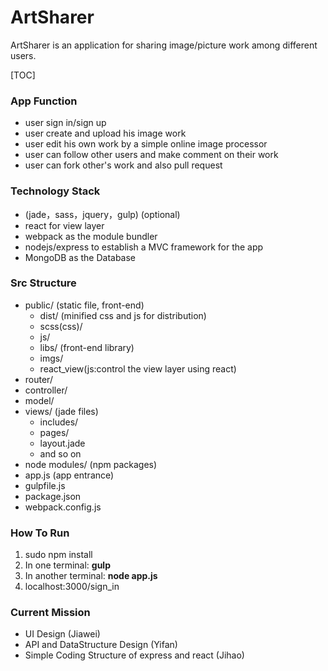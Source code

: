 # ArtSharer

ArtSharer is an application for sharing image/picture work among different users.


[TOC]


### App Function
- user sign in/sign up
- user create and upload his image work
- user edit his own work by a simple online image processor
- user can follow other users and make comment on their work
- user can fork other's work and also pull request


### Technology Stack
- (jade，sass，jquery，gulp) (optional)
- react for view layer
- webpack as the module bundler
- nodejs/express to establish a MVC framework for the app
- MongoDB as the Database

### Src Structure
- public/ (static file, front-end)
	- dist/ (minified css and js for distribution)
	- scss(css)/
	- js/
	- libs/ (front-end library)
	- imgs/
	- react_view(js:control the view layer using react)
- router/
- controller/
- model/
- views/ (jade files)
	- includes/
	- pages/
	- layout.jade
	- and so on
- node modules/ (npm packages)
- app.js (app entrance)
- gulpfile.js
- package.json
- webpack.config.js

### How To Run
1. sudo npm install
2. In one terminal:  **gulp**
3. In another terminal:  **node app.js**
4. localhost:3000/sign_in

### Current Mission
- UI Design (Jiawei)
- API and DataStructure Design (Yifan)
- Simple Coding Structure of express and react (Jihao)	